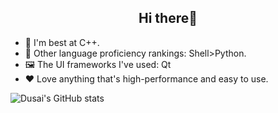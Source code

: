 <h2 align="center">Hi there👋</h2>

- 🌱 I'm best at C++.
- 🎢 Other language proficiency rankings: Shell>Python.
- 🖼️ The UI frameworks I've used: Qt
- ❤️ Love anything that's high-performance and easy to use.


![Dusai's GitHub stats](https://github-readme-stats.vercel.app/api?username=MacBook-Pro-gala&show_icons=true&theme=radical)
